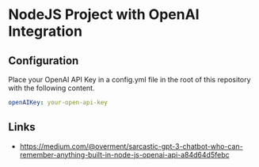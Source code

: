 # NodeJS Project with OpenAI Integration

## Configuration

Place your OpenAI API Key in a config.yml file in the root of this repository with the following content.

```yaml
openAIKey: your-open-api-key
```

## Links

- https://medium.com/@overment/sarcastic-gpt-3-chatbot-who-can-remember-anything-built-in-node-js-openai-api-a84d64d5febc